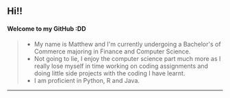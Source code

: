 ## Hi!!
#### Welcome to my GitHub :DD
> - My name is Matthew and I'm currently undergoing a Bachelor's of Commerce majoring in Finance and Computer Science.  
> - Not going to lie, I enjoy the computer science part much more as I really lose myself in time working on coding assignments and doing little side projects with the coding I have learnt.  
> - I am proficient in Python, R and Java.  
***
